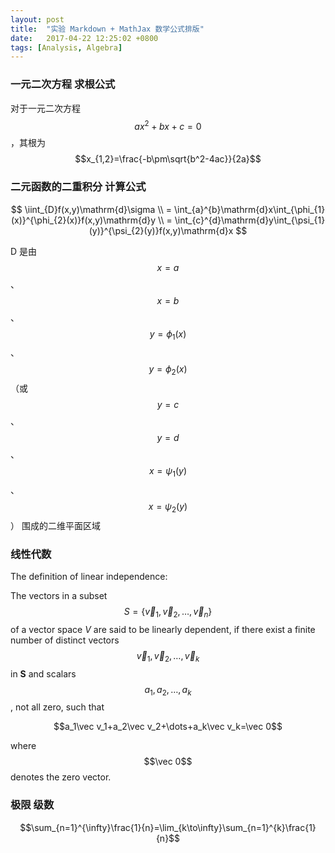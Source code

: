 ```yaml
---
layout: post
title:  "实验 Markdown + MathJax 数学公式排版"
date:   2017-04-22 12:25:02 +0800
tags: [Analysis, Algebra]
---
```


### 一元二次方程 求根公式

对于一元二次方程$$ax^2+bx+c=0$$，其根为$$x_{1,2}=\frac{-b\pm\sqrt{b^2-4ac}}{2a}$$

### 二元函数的二重积分 计算公式

$$
 \iint_{D}f(x,y)\mathrm{d}\sigma \\
  = \int_{a}^{b}\mathrm{d}x\int_{\phi_{1}(x)}^{\phi_{2}(x)}f(x,y)\mathrm{d}y \\
  = \int_{c}^{d}\mathrm{d}y\int_{\psi_{1}(y)}^{\psi_{2}(y)}f(x,y)\mathrm{d}x
$$

D 是由 $$x=a$$、$$x=b$$、$$y=\phi_{1}(x)$$、$$y=\phi_{2}(x)$$ （或 $$y=c$$、$$y=d$$、$$x=\psi_{1}(y)$$、$$x=\psi_{2}(y)$$） 围成的二维平面区域

### 线性代数

The definition of linear independence:

The vectors in a subset $$S=\{\vec v_1, \vec v_2, \dots, \vec v_n\}$$ of a vector space _V_ are said to be linearly dependent, if there exist a finite number of distinct vectors $$\vec v_1,\vec v_2,\dots,\vec v_k$$ in **S** and scalars $$a_1, a_2, \dots, a_k$$, not all zero, such that

$$a_1\vec v_1+a_2\vec v_2+\dots+a_k\vec v_k=\vec 0$$

where $$\vec 0$$ denotes the zero vector.

### 极限 级数

$$\sum_{n=1}^{\infty}\frac{1}{n}=\lim_{k\to\infty}\sum_{n=1}^{k}\frac{1}{n}$$